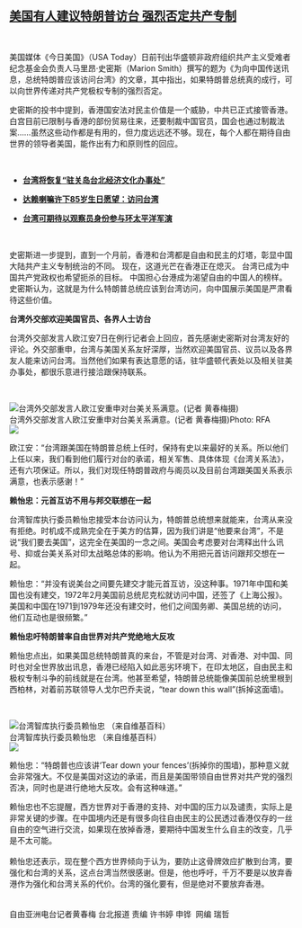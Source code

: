 <!--1594132800000-->
[美国有人建议特朗普访台 强烈否定共产专制](https://www.rfa.org/mandarin/yataibaodao/gangtai/hcm2-07072020084232.html)
------

<p> </p><p>美国媒体《今日美国》（USA Today）日前刊出华盛顿非政府组织共产主义受难者纪念基金会负责人马里昂·史密斯（Marion Smith）撰写的题为《为向中国传送讯息，总统特朗普应该访问台湾》的文章，其中指出，如果特朗普总统真的成行，可以向世界传递对共产党极权专制的强烈否定。</p><p>史密斯的投书中提到，香港国安法对民主价值是一个威胁，中共已正式接管香港。白宫目前已限制与香港的部份贸易往来，还要制裁中国官员，国会也通过制裁法案……虽然这些动作都是有用的，但力度远远还不够。现在，每个人都在期待自由世界的领导者美国，能作出有力和原则性的回应。</p><p> </p><ul><li><b><a class="external-link" href="http://www.rfa.org/mandarin/Xinwen/0-07032020154355.html">台湾将恢复“驻关岛台北经济文化办事处”</a></b></li></ul><ul><li><b><a class="external-link" href="http://www.rfa.org/mandarin/yataibaodao/shaoshuminzu/hx-07052020120510.html">达赖喇嘛许下85岁生日愿望：访问台湾</a></b></li></ul><ul><li><b><a class="external-link" href="http://www.rfa.org/mandarin/Xinwen/6-06272020152820.html">台湾可期待以观察员身份参与环太平洋军演</a></b></li></ul><p> </p><p>史密斯进一步提到，直到一个月前，香港和台湾都是自由和民主的灯塔，彰显中国大陆共产主义专制统治的不同。 现在，这道光芒在香港正在熄灭。 台湾已成为中国共产党政权也希望扼杀的目标。 中国担心台港成为渴望自由的中国人的榜样。史密斯认为，这就是为什么特朗普总统应该到台湾访问，向中国展示美国是严肃看待这些价值。<br/><b> </b></p><p><b>台湾外交部欢迎美国官员、各界人士访台</b></p><p>台湾外交部发言人欧江安7日在例行记者会上回应，首先感谢史密斯对台湾友好的评论。外交部重申，台湾与美国关系友好深厚，当然欢迎美国官员、议员以及各界友人能来访问台湾。当然他们如果有表达意愿的话，驻华盛顿代表处以及相关驻美办事处，都很乐意进行接洽跟保持联系。</p><p> </p><p><div class="image-inline captioned" style="width:640px;"><div style="width:640px;"><img alt="台湾外交部发言人欧江安重申对台美关系满意。(记者 黄春梅摄)" src="https://www.rfa.org/mandarin/yataibaodao/gangtai/hcm2-07072020084232.html/IMG_8601.jpeg" title="台湾外交部发言人欧江安重申对台美关系满意。(记者 黄春梅摄)"/></div><div class="image-caption"><span style="width:640px;">台湾外交部发言人欧江安重申对台美关系满意。(记者 黄春梅摄)</span><span class="copyright">Photo: RFA</span></div><div id="zoomattribute"><a class="single_image" href="/mandarin/yataibaodao/gangtai/hcm2-07072020084232.html/IMG_8601.jpeg" title="台湾外交部发言人欧江安重申对台美关系满意。(记者 黄春梅摄)"><img src="/rfa_resources/graphics/icon-zoom.png"/></a></div></div></p><p>欧江安：“台湾跟美国在特朗普总统上任时，保持有史以来最好的关系。所以他们上任以来，我们看到他们履行对台的承诺，相关军售、具体体现《台湾关系法》，还有六项保证。所以，我们对现任特朗普政府与阁员以及目前台湾跟美国关系表示满意，也表示感谢！”</p><p><b>赖怡忠：元首互访不用与邦交联想在一起</b></p><p>台湾智库执行委员赖怡忠接受本台访问认为，特朗普总统想来就能来，台湾从来没有拒绝。时机成不成熟完全在于美方的估算，因为我们讲是“他要来台湾”，不是说“我们要去美国”，这完全在美国的一念之间。美国会考虑要对台湾释出什么讯号、抑或台美关系对印太战略总体的影响。他认为不用把元首访问跟邦交想在一起。</p><p>赖怡忠：“并没有说美台之间要先建交才能元首互访，没这种事。1971年中国和美国也没有建交，1972年2月美国前总统尼克松就访问中国，还签了《上海公报》。美国和中国在1971到1979年还没有建交时，他们之间国务卿、美国总统的访问，他们互动也是很频繁。”</p><p><b>赖怡忠吁特朗普率自由世界对共产党绝地大反攻</b></p><p>赖怡忠点出，如果美国总统特朗普真的来台，不管是对台湾、对香港、对中国、同时也对全世界放出讯息，香港已经陷入如此恶劣环境下，在印太地区，自由民主和极权专制斗争的前线就是在台湾。他甚至希望，特朗普总统能像美国前总统里根到西柏林，对着前苏联领导人戈尔巴乔夫说，“tear down this wall”(拆掉这面墙)。</p><p> </p><p><div class="image-inline captioned" style="width:900px;"><div style="width:900px;"><img alt="台湾智库执行委员赖怡忠 （来自维基百科）" src="https://www.rfa.org/mandarin/yataibaodao/gangtai/hcm2-07072020084232.html/8d5660215fe0.jpg" title="台湾智库执行委员赖怡忠 （来自维基百科）"/></div><div class="image-caption"><span style="width:900px;">台湾智库执行委员赖怡忠 （来自维基百科）</span><span class="copyright"> </span></div><div id="zoomattribute"><a class="single_image" href="/mandarin/yataibaodao/gangtai/hcm2-07072020084232.html/8d5660215fe0.jpg" title="台湾智库执行委员赖怡忠 （来自维基百科）"><img src="/rfa_resources/graphics/icon-zoom.png"/></a></div></div></p><p>赖怡忠：“特朗普也应该讲‘Tear down your fences’(拆掉你的围墙)，那种意义就会非常强大。不仅是美国对这边的承诺，而且是美国带领自由世界对共产党的强烈否决，同时也是进行绝地大反攻。会有这种味道。”</p><p>赖怡忠也不忘提醒，西方世界对于香港的支持、对中国的压力以及谴责，实际上是非常关键的步骤。在中国境内还是有很多向往自由民主的公民透过香港仅存的一丝自由的空气进行交流，如果现在放掉香港，要期待中国发生什么自主的改变，几乎是不太可能。<br/><br/>赖怡忠还表示，现在整个西方世界倾向于认为，要防止这骨牌效应扩散到台湾，要强化和台湾的关系，这点台湾当然很感谢。但是，他也呼吁，千万不要是以放弃香港作为强化和台湾关系的代价。台湾的强化要有，但是绝对不要放弃香港。<br/><br/><br/>自由亚洲电台记者黄春梅 台北报道 责编 许书婷 申铧  网编 瑞哲</p>
